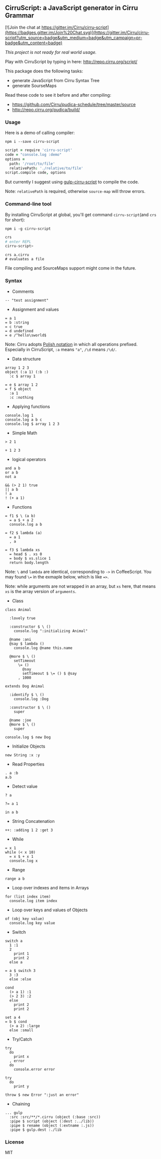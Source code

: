 
CirruScript: a JavaScript generator in Cirru Grammar
------

[![Join the chat at https://gitter.im/Cirru/cirru-script](https://badges.gitter.im/Join%20Chat.svg)](https://gitter.im/Cirru/cirru-script?utm_source=badge&utm_medium=badge&utm_campaign=pr-badge&utm_content=badge)

*This project is not ready for real world usage.*

Play with CirruScript by typing in here: http://repo.cirru.org/script/

This package does the following tasks:

* generate JavaScript from Cirru Syntax Tree
* generate SourseMaps

Read these code to see it before and after compiling:

* https://github.com/Cirru/pudica-schedule/tree/master/source
* http://repo.cirru.org/pudica/build/

### Usage

Here is a demo of calling compiler:

```
npm i --save cirru-script
```

```coffee
script = require 'cirru-script'
code = "console.log :demo"
options =
  path: '/root/to/file'
  relativePath: './relative/to/file'
script.compile code, options
```

But currently I suggest using [gulp-cirru-script][gulp] to compile the code.

[gulp]: https://github.com/Cirru/gulp-cirru-script

Note: `relativePath` is required, otherwise `source-map` will throw errors.

### Command-line tool

By installing CirruScript at global, you'll get command `cirru-script`(and `crs` for short):

```
npm i -g cirru-script
```

```bash
crs
# enter REPL
cirru-script>
```

```
crs a.cirru
# evaluates a file
```

File compiling and SourceMaps support might come in the future.

### Syntax

* Comments

```cirru
-- "test assignment"
```

* Assignment and values

```cirru
= a 1
= b :string
= c true
= d undefined
= e /^hello\sworld$
```

Note: Cirru adopts [Polish notation][PN] in which all operations prefixed.
Especially in CirruScript, `:a` means `"a"`, `/\d` means `/\d/`.

[PN]: http://en.wikipedia.org/wiki/Polish_notation

* Data structure

```cirru
array 1 2 3
object (:a 1) (:b :)
  :c $ array 1

= e $ array 1 2
= f $ object
  :a 1
  :c :nothing
```

* Applying functions

```cirru
console.log 1
console.log a b c
console.log $ array 1 2 3
```

* Simple Math

```cirru
> 2 1

+ 1 2 3
```

* logical operators

```
and a b
or a b
not a

&& (> 2 1) true
|| a b
! a
! (+ a 1)
```

* Functions

```cirru
= f1 $ \ (a b)
  = a $ + a 2
  console.log a b

= f2 $ lambda (a)
  = a 1
  , a

= f3 $ lambda xs
  = head $ . xs 0
  = body $ xs.slice 1
  return body.length
```

Note: `\` and `lambda` are identical, corresponding to `->` in CoffeeScript.
You may found `\=` in the exmaple below, which is like `=>`.

Note: while arguments are not wrapped in an array, but `xs` here,
that means `xs` is the array version of `arguments`.

* Class

```cirru
class Animal

  :lovely true

  :constructor $ \ ()
    console.log ":initializing Animal"

  @name :ani
  @say $ lambda ()
    console.log @name this.name

  @more $ \ ()
    setTimeout
      \= ()
        @say
        setTimeout $ \= () $ @say
      , 1000

extends Dog Animal

  :identify $ \ ()
    console.log :Dog

  :constructor $ \ ()
    super

  @name :joe
  @more $ \ ()
    super

console.log $ new Dog
```

* Initialize Objects

```cirru
new String :x :y
```

* Read Properties

```cirru
. a :b
a.b
```

* Detect value

```cirru
? a

?= a 1

in a b
```

* String Concatenation

```cirru
++: :adding 1 2 :get 3
```

* While

```cirru
= x 1
while (< x 10)
  = x $ + x 1
  console.log x
```

* Range

```cirru
range a b
```

* Loop over indexes and items in Arrays

```cirru
for (list index item)
  console.log item index
```

* Loop over keys and values of Objects

```cirru
of (obj key value)
  console.log key value
```

* Switch

```cirru
switch a
  1 :1
  2
    print 1
    print 2
  else a

= a $ switch 3
  3 :3
  else :else

cond
  (> a 1) :1
  (> 2 3) :2
  else
    print 2
    print 2

set a 4
= b $ cond
  (> a 2) :large
  else :small
```

* Try/Catch

```cirru
try
  do
    print x
  , error
  do
    console.error error

try
  do
    print y

throw $ new Error ":just an error"
```

* Chaining

```cirru
... gulp
  :src :src/**/*.cirru (object (:base :src))
  :pipe $ script (object (:dest :../lib))
  :pipe $ rename (object (:extname :.js))
  :pipe $ gulp.dest :./lib

```

### License

MIT